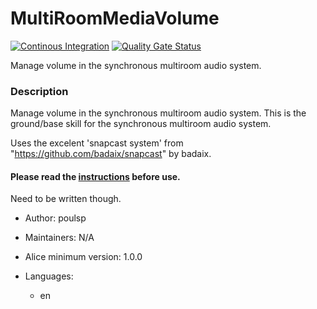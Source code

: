 # MultiRoomMediaVolume

[![Continous Integration](https://gitlab.com/project-alice-assistant/skills/skill_MultiRoomMediaVolume/badges/master/pipeline.svg)](https://gitlab.com/project-alice-assistant/skills/skill_MultiRoomMediaVolume/pipelines/latest) [![Quality Gate Status](https://sonarcloud.io/api/project_badges/measure?project=project-alice-assistant_skill_MultiRoomMediaVolume&metric=alert_status)](https://sonarcloud.io/dashboard?id=project-alice-assistant_skill_MultiRoomMediaVolume)

Manage volume in the synchronous multiroom audio system.
### Description
Manage volume in the synchronous multiroom audio system.
This is the ground/base skill for the synchronous multiroom audio system.

Uses the excelent 'snapcast system' from "https://github.com/badaix/snapcast" by badaix.

#### Please read the [instructions](https://github.com/poulsp/skill_MultiRoomMediaVolume/blob/master/instructions/en.md) before use.
Need to be written though.

- Author: poulsp
- Maintainers: N/A
- Alice minimum version: 1.0.0
- Languages:

  - en

